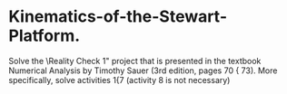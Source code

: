 # Kinematics-of-the-Stewart-Platform.
Solve the \Reality Check 1" project that is presented in the textbook Numerical Analysis by Timothy Sauer (3rd edition, pages 70 { 73). More specifically, solve activities 1{7 (activity 8 is not necessary)
